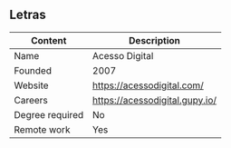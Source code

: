 ## 	Letras

| Content         | Description                   |
| --------------- | ----------------------------- |
| Name            | Acesso Digital				  |
| Founded         | 2007                          |
| Website         | https://acessodigital.com/    |
| Careers         | https://acessodigital.gupy.io/|
| Degree required | No                            |
| Remote work     | Yes                           |

